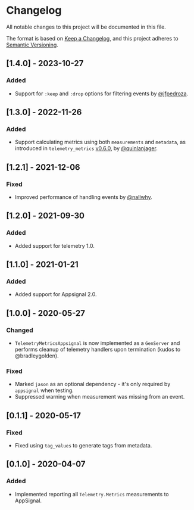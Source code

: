 # Changelog

All notable changes to this project will be documented in this file.

The format is based on [Keep a Changelog](https://keepachangelog.com/en/1.0.0/),
and this project adheres to [Semantic Versioning](https://semver.org/spec/v2.0.0.html).

## [1.4.0] - 2023-10-27

### Added

- Support for `:keep` and `:drop` options for filtering events by [@jfpedroza](https://github.com/jfpedroza).

## [1.3.0] - 2022-11-26

### Added

- Support calculating metrics using both `measurements` and `metadata`, as introduced in `telemetry_metrics` [v0.6.0](https://github.com/beam-telemetry/telemetry_metrics/blob/main/CHANGELOG.md#060), by [@quinlanjager](https://github.com/quinlanjager).

## [1.2.1] - 2021-12-06

### Fixed

- Improved performance of handling events by [@nallwhy](https://github.com/nallwhy).

## [1.2.0] - 2021-09-30

### Added

- Added support for telemetry 1.0.

## [1.1.0] - 2021-01-21

### Added

- Added support for Appsignal 2.0.

## [1.0.0] - 2020-05-27

### Changed

- `TelemetryMetricsAppsignal` is now implemented as a `GenServer` and performs cleanup
  of telemetry handlers upon termination (kudos to @bradleygolden).

### Fixed

- Marked `jason` as an optional dependency - it's only required by `appsignal` when testing.
- Suppressed warning when measurement was missing from an event.

## [0.1.1] - 2020-05-17

### Fixed

- Fixed using `tag_values` to generate tags from metadata.

## [0.1.0] - 2020-04-07

### Added

- Implemented reporting all `Telemetry.Metrics` measurements to AppSignal.
